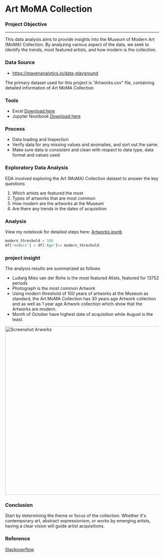 # Art MoMA Collection

### Project Objective
---
This data analysis aims to provide insights into the Museum of Modern Art (MoMA) Collection. By analyzing various aspect of the data, we seek to identify the trends, most featured artists, and how modern is the collection.

### Data Source

- https://mavenanalytics.io/data-playground

The primary dataset used for this project is "Artworks.csv" file, containing detailed information of Art MoMA Collection

### Tools

- Excel [Download here](https://microsoft.com)
- Jupyter Nootbook [Download here](https://jupyter.org/.)

### Process 

- Data loading and Inspection
- Verify data for any missing values and anomalies, and sort out the same.
- Make sure data is consistent and clean with respect to data type, data format and values used


### Exploratory Data Analysis

EDA involved exploring the Art (MoMA) Collection dataset to answer the key questions

1.  Which artists are featured the most
2.  Types of artworks that are most common 
3.  How modern are the artworks at the Museum
4.  Are there any trends in the dates of acquisition

### Analysis

View my notebook for detailed steps here:  [Artworks.ipynb](Artworks.ipynb)


~~~python
modern_threshold = 100
df['modern'] = df['Age']<= modern_threshold
~~~~


### project insight

The analysis results are summarized as follows

- Ludwig Mies van der Rohe is the most featured Atists, featured for 13752 periods 
- Photograph is the most common Artwork
- Using modern threshold of 100 years of artworks at the Museum as standard, the Art MoMA Collection has 30 years age Artwork collection and as well as 1 year age Artwork 
  collection which show that the Artworks are modern. 
- Month of October have highest date of acquisition while August is the least. 




<img width="553" alt="Screenshot Arworks" src="https://github.com/user-attachments/assets/64fcdb69-9ba2-4091-9af3-ccd21a119d7b" />


### Conclusion

Start by determining the theme or focus of the collection. Whether it's contemporary art, abstract expressionism, or works by emerging artists, having a clear vision will guide artist acquisitions.

### Reference

[Stackoverflow](https://stack,com)
